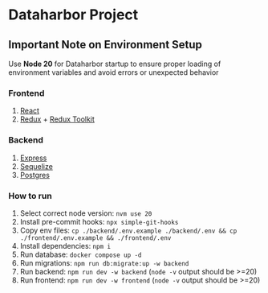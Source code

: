 # Dataharbor Project

## Important Note on Environment Setup

Use **Node 20** for Dataharbor startup to ensure proper loading of environment variables and avoid errors or unexpected behavior

### Frontend

1. [React](https://react.dev/)
2. [Redux](https://redux.js.org/) + [Redux Toolkit](https://redux-toolkit.js.org/)

### Backend

1. [Express](https://expressjs.com/)
2. [Sequelize](https://sequelize.org/)
3. [Postgres](https://www.postgresql.org/)

### How to run

1. Select correct node version: `nvm use 20`
2. Install pre-commit hooks: `npx simple-git-hooks`
3. Copy env files: `cp ./backend/.env.example ./backend/.env && cp ./frontend/.env.example && ./frontend/.env`
4. Install dependencies: `npm i`
5. Run database: `docker compose up -d`
6. Run migrations: `npm run db:migrate:up -w backend`
7. Run backend: `npm run dev -w backend` (`node -v` output should be >=20)
8. Run frontend: `npm run dev -w frontend` (`node -v` output should be >=20)
